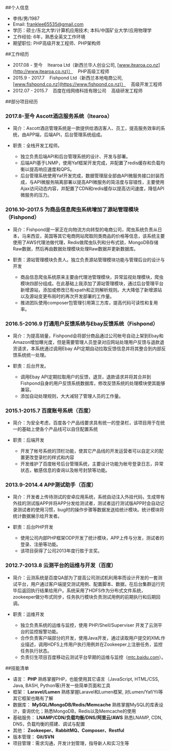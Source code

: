 

##个人信息

* 李伟/男/1987
* Email: franklee65535@gmail.com
* 学历：硕士/东北大学/计算机应用技术; 本科/中国矿业大学/应用物理学
* 工作经验: 6年，熟悉全英文工作环境
* 期望职位: PHP高级开发工程师、PHP架构师


##工作经历

* 2017.08 - 至今 &nbsp;&nbsp; Itearoa Ltd（新西兰华人创业公司, [www.itearoa.co.nz](http://www.itearoa.co.nz)） &nbsp;&nbsp; PHP高级工程师
* 2015.9 - 2017.7 &nbsp;&nbsp; Fishpond Ltd（新西兰本地电商公司, [www.fishpond.co.nz](https://www.fishpond.co.nz)） &nbsp;&nbsp; 高级开发工程师
* 2012.07 - 2015.7 &nbsp;&nbsp; 百度在线网络科技有限公司 &nbsp;&nbsp; 高级研发工程师 

##部分项目经历

### 2017.8-至今 Ascott酒店服务系统（Itearoa）
* 简介：Ascott酒店管理系统是一款提供给酒店客人、员工，提高服务效率的系统，由APP端，后端API，后台管理系统组成。

* 职责：全栈开发工程师。
	* 独立负责后端API和后台管理系统的设计、开发与部署。
	* 后端API基于LNMP，使用Yaf框架开发完成，并配置了redis缓存和负载均衡以提高响应速度和QPS。
	* 后台管理系统使用Yaf开发完成，数据管理层全部由API微服务接口封装而成，与API微服务隔离部署以提高API微服务的简洁度与容错性，主要使用Ajax访问动态内容，并配置了CDN和redis缓存以提高访问速度，降低API微服务的压力。


### 2016.10-2017.5 为商品信息爬虫系统增加了源站管理模块（Fishpond）

* 简介：Fishpond是一家正在向物流方向转型的电商公司，爬虫系统负责从日本，马来西亚，英国等其它电商网站爬取同类商品的价格等信息，该系统主要使用了AWS代理池做代理，Redis做爬虫队列和分布式锁，MongoDB存储Raw数据，然后再由数据处理模块处理Raw数据并更新数据库。

* 职责：源站管理模块负责人。独立负责源站管理模块功能与管理后台的设计与开发
	* 商品信息爬虫系统原来主要由代理池管理模块，异常监视处理模块，爬虫模块四部分组成。在此基础上我添加了源站管理模块，通过后台管理平台新增源站，添加或修改已有xpath和正则解析规则。大大降低了新增源站以及源站变更布局时的再次开发部署的工作量。
	* 推进团队使用composer包管理引用第三方库，提高代码可读性和复用率。

### 2016.5-2016.9 打通用户反馈系统与Ebay反馈系统（Fishpond）
* 简介：为提高销量，Fishpond会将部分商品通过公司帐号自动上架到Ebay和Amazon增加曝光度，但是需要管理人员登录对应网站处理用户反馈与退款退货请求，本系统通过调用Ebay API定期自动拉取反馈信息并将其整合到内部反馈系统统一处理。

* 职责：后台开发。
	* 调用Ebay API定期拉取用户的反馈，退货，退款请求并将其合并到Fishpond自身的用户反馈系统数据库，修改反馈系统的处理模块使其能够兼容。
	* 添加自动处理规则，大大减轻了管理人员的工作量。

### 2015.1-2015.7 百度账号系统（百度）
* 简介：为安全考虑，百度各个产品线要求具有统一的登录栏，该项目用于在统一的基础上使各个产品线可以自住配置系统

* 职责：后端开发
	* 开发了帐号系统的顶栏功能，使其它产品线的开发运营者可以自定义的配置更改登录栏的样式和内容
	* 开发维护了百度帐号后台管理系统，主要设计功能为帐号登录日志，异常状态，敏感信息的查询以及帐号封禁等功能。
  
### 2013.9-2014.4 APP测试助手（百度）
  * 简介：开发者上传待测试的安卓应用系统，系统自动注入外挂代码，生成带有外挂的测试版APP并将APP分发给测试者，测试者运行测试版APP时会自动记录测试者的使用习惯，bug时的操作步骤等数据发送给统计模块。统计模块将统计数据展示给开发者。

  * 职责：后台PHP开发
  	* 使用公司内部PHP框架ODP开发了统计模块，APP上传与分发，测试者的登录、注册等功能。
  	* 该项目获得了公司2013年度行胜于言奖。

### 2012.7-2013.8 云测平台的运维与开发（百度）
* 简介：云测系统是百度QA部为了提高公司测试机利用率而设计开发的一套测试平台，用户通过客户端提交测试用例、配置脚本、数据，在后台集群运行完毕后返回执行结果给用户。系统采用了HDFS作为分布式文件系统，zookeeper做分布式同步，任务执行模块负责测试用例的前期执行和后期回调。

* 职责：运维开发
	* 独立负责系统的运维与监控，使用 PHP/Shell/Superviser 开发了云测平台的监控报警功能。
	* 合作负责客户端部分的开发，使用Java开发，通过读取用户提交的XML作业描述，调用HDFS上传用户执行用例并在Zookeeper上注册任务，监控任务执行状态。
	* 负责衍生项目百度移动云测试平台早期的运维与监控（[mtc.baidu.com](http://mtc.baidu.com)）。



##技能清单

* 语言：&nbsp;**PHP** 熟练掌握PHP，也能使用其它语言（JavaScript, HTML/CSS, Java, BASH, Python等)开发一些简单页面和工具
* 框架：&nbsp;**Laravel/Lumen** 熟练掌握Laravel和Lumen框架, 对Lumen/Yaf/Yii等其它框架也略有了解
* 数据库：&nbsp;**MySQL/MongoDB/Redis/Memcache** 熟练掌握MySQL的库表设计，查询优化；熟悉MongoDB，Redis以及Memcache的使用
* 基础服务：&nbsp;**LNAMP/CDN/负载均衡/DNS/阿里云/AWS** 熟悉LNAMP, CDN, DNS，负载均衡的搭建、调试与配置
* 其他：&nbsp;**Zookeeper、RabbitMQ、Composer、Restful**
* 版本管理：&nbsp;**Git/SVN**
* 项目管理：需求沟通，开发计划管理，指导新人和实习生等


